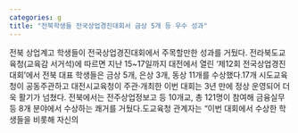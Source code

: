 ```yaml
---
categories: g
title: "전북학생들 전국상업경진대회서 금상 5개 등 우수 성과"
---
```

전북 상업계고 학생들이 전국상업경진대회에서 주목할만한 성과를 거뒀다. 전라북도교육청(교육감 서거석)에 따르면 지난 15~17일까지 대전에서 열린 ‘제12회 전국상업경진대회’에서 전북 대표 학생들은 금상 5개, 은상 3개, 동상 11개를 수상했다.17개 시도교육청이 공동주관하고 대전시교육청이 주관·개최한 이번 대회는 3년 만에 정상 운영되어 더욱 활기가 넘쳤다. 전북에서는 전주상업정보고 등 10개교, 총 121명이 참여해 금융실무 등 8개 분야에서 수상하는 쾌거를 거뒀다.도교육청 관계자는 “이번 대회에서 수상한 학생들을 비롯해 자신의